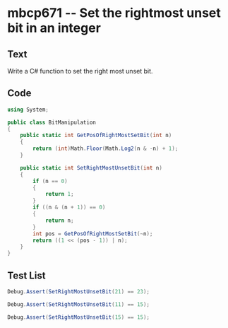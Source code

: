 # mbcp671 -- Set the rightmost unset bit in an integer

## Text

Write a C# function to set the right most unset bit.

## Code

```csharp
using System;

public class BitManipulation
{
    public static int GetPosOfRightMostSetBit(int n)
    {
        return (int)Math.Floor(Math.Log2(n & -n) + 1);
    }

    public static int SetRightMostUnsetBit(int n)
    {
        if (n == 0)
        {
            return 1;
        }
        if ((n & (n + 1)) == 0)
        {
            return n;
        }
        int pos = GetPosOfRightMostSetBit(~n);
        return ((1 << (pos - 1)) | n);
    }
}
```

## Test List

```csharp
Debug.Assert(SetRightMostUnsetBit(21) == 23);
```

```csharp
Debug.Assert(SetRightMostUnsetBit(11) == 15);
```

```csharp
Debug.Assert(SetRightMostUnsetBit(15) == 15);
```

